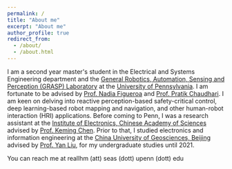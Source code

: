```yaml
---
permalink: /
title: "About me"
excerpt: "About me"
author_profile: true
redirect_from: 
  - /about/
  - /about.html
---
```


I am a second year master's student in the Electrical and Systems Engineering department and the [General Robotics, Automation, Sensing and Perception (GRASP) Laboratory](https://www.grasp.upenn.edu/) at the [University of Pennsylvania](https://www.seas.upenn.edu/). I am fortunate to be advised by [Prof. Nadia Figueroa](https://nbfigueroa.github.io/) and [Prof. Pratik Chaudhari](https://pratikac.github.io/). I am keen on delving into reactive perception-based safety-critical control, deep learning-based robot mapping and navigation, and other human-robot interaction (HRI) applications. Before coming to Penn, I was a research assistant at the [Institute of Electronics, Chinese Academy of Sciences](http://english.ie.cas.cn/) advised by [Prof. Keming Chen](https://people.ucas.ac.cn/~kmchen). Prior to that, I studied electronics and information engineering at the [China University of Geosciences, Beijing](https://en.cugb.edu.cn/) advised by [Prof. Yan Liu](https://people.ucas.ac.cn/~_yanliu?language=en), for my undergraduate studies until 2021.

You can reach me at reallhm (att) seas (dott) upenn (dott) edu

